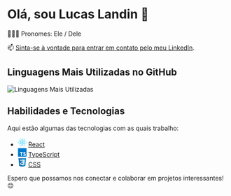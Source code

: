 # Olá, sou Lucas Landin 👋

🦸🏼‍♂️ Pronomes:
  Ele / Dele

📫 [Sinta-se à vontade para entrar em contato pelo meu LinkedIn](https://www.linkedin.com/in/lucas-neder-c-landin-60099923a/).

## Linguagens Mais Utilizadas no GitHub

![Linguagens Mais Utilizadas](https://github-readme-stats.vercel.app/api/top-langs/?username=lucas-landin&layout=compact&theme=transparent)


## Habilidades e Tecnologias

Aqui estão algumas das tecnologias com as quais trabalho:

- <img src="https://raw.githubusercontent.com/devicons/devicon/master/icons/react/react-original.svg" alt="React" width="20" height="20"/> [React](https://raw.githubusercontent.com/devicons/devicon/master/icons/react/react-original.svg)
- <img src="https://raw.githubusercontent.com/devicons/devicon/master/icons/typescript/typescript-plain.svg" alt="TypeScript" width="20" height="20"/> [TypeScript](https://raw.githubusercontent.com/devicons/devicon/master/icons/typescript/typescript-plain.svg)
- <img src="https://raw.githubusercontent.com/devicons/devicon/master/icons/css3/css3-original.svg" alt="css3" width="20" height="20"/> [CSS](https://raw.githubusercontent.com/devicons/devicon/master/icons/css3/css3-original.svg)


Espero que possamos nos conectar e colaborar em projetos interessantes! 😊
